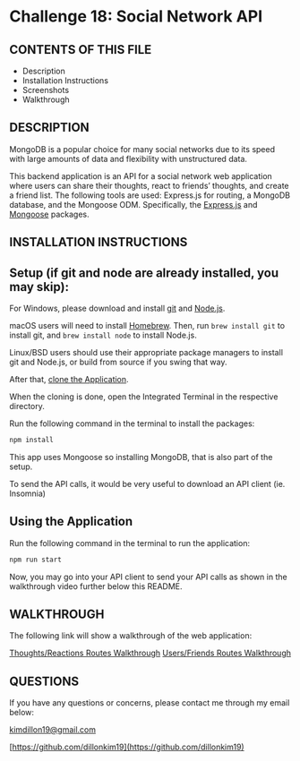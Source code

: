 # Challenge 18: Social Network API

CONTENTS OF THIS FILE
---------------------
  * Description
  * Installation Instructions
  * Screenshots
  * Walkthrough
  
DESCRIPTION
-----------
MongoDB is a popular choice for many social networks due to its speed with large amounts of data and flexibility with unstructured data.

This backend application is an API for a social network web application where users can share their thoughts, react to friends’ thoughts, and create a friend list. 
The following tools are used: Express.js for routing, a MongoDB database, and the Mongoose ODM. 
Specifically, the [Express.js](https://www.npmjs.com/package/express) and [Mongoose](https://www.npmjs.com/package/mongoose) packages.

INSTALLATION INSTRUCTIONS
-------------------------
## Setup (if git and node are already installed, you may skip): 

For Windows, please download and install [git](https://git-scm.com/downloads) and [Node.js](https://nodejs.org/en/download/).

macOS users will need to install [Homebrew](https://brew.sh/). Then, run `brew install git` to install git, and `brew install node` to install Node.js.

Linux/BSD users should use their appropriate package managers to install git and Node.js, or build from source if you swing that way.

After that, [clone the Application](https://help.github.com/en/github/creating-cloning-and-archiving-repositories/cloning-a-repository).

When the cloning is done, open the Integrated Terminal in the respective directory. 

Run the following command in the terminal to install the packages: 

```bash
npm install
```

This app uses Mongoose so installing MongoDB, that is also part of the setup. 

To send the API calls, it would be very useful to download an API client (ie. Insomnia)

## Using the Application

Run the following command in the terminal to run the application: 

```bash
npm run start
```
Now, you may go into your API client to send your API calls as shown in the walkthrough video further below this README.

WALKTHROUGH
-----------
The following link will show a walkthrough of the web application: 

[Thoughts/Reactions Routes Walkthrough](https://drive.google.com/file/d/1f2liWCuTsGb1bHEFK8-wWwMkKJGH2YfO/view)
[Users/Friends Routes Walkthrough](https://drive.google.com/file/d/17-vW9vk473_bk7mobA3y05wUcqcdsKp7/view)


QUESTIONS
---------
If you have any questions or concerns, please contact me through my email below: 

kimdillon19@gmail.com

[https://github.com/dillonkim19](https://github.com/dillonkim19)